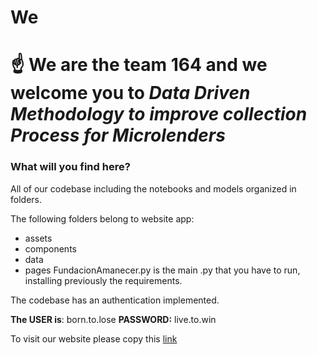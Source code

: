 #  We
# :point_up: We are the team 164 and we welcome you to *Data Driven Methodology to improve collection Process for Microlenders* 
### What will you find here?
All of our codebase including the notebooks and models organized in folders.

The following folders belong to website app:
- assets
- components
- data
- pages
FundacionAmanecer.py is the main .py that you have to run, installing previously the requirements.

The codebase has an authentication implemented. 

**The USER is**: born.to.lose 
**PASSWORD:** live.to.win
 
 To visit our website please copy this [link](http://44.205.241.228:8050/)
